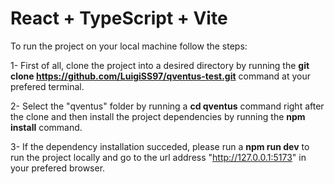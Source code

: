 # React + TypeScript + Vite

To run the project on your local machine follow the steps:

1- First of all, clone the project into a desired directory by running the **git clone https://github.com/LuigiSS97/qventus-test.git** command at your prefered terminal.

2- Select the "qventus" folder by running a **cd qventus** command right after the clone and then install the project dependencies by running the **npm install** command.

3- If the dependency installation succeded, please run a **npm run dev** to run the project locally and go to the url address "http://127.0.0.1:5173" in your prefered browser.
